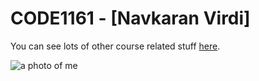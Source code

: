 # CODE1161 - [Navkaran Virdi]

You can see lots of other course related stuff [here](https://notionparallax.co.uk/CODE1161).

![a photo of me](profile.jpg)
